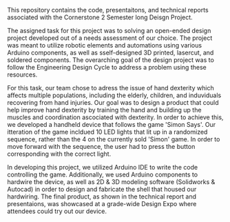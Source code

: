 This repository contains the code, presentaitons, and technical reports associated with the Cornerstone 2 Semester long Deisgn Project. 

The assigned task for this project was to  solving an open-ended design project developed out of a needs assessment of our choice. The project was meant to utilize robotic elements and automations using various Arduino 
components, as well as sself-designed 3D printed, lasercut, and soldered components. The overarching goal of the design project was to follow the Engineering Design Cycle to address a problem using these resources. 

For this task, our team chose to adress the issue of hand dexterity which affects multiple populations, including the elderly, children, and induviduals recovering from hand injuries. Our goal was to design a product 
that could help improve hand dexterity by training the hand and building up the muscles and coordination ascociated with dexterity. In order to achieve this, we developed a handheld device that follows the game 'Simon Says'. 
Our itteration of the game incldued 10 LED lights that lit up in a randomized sequence, rather than the 4 on the currently sold 'Simon' game. In order to move forward with the sequence, the user had to press the button 
corresponding with the correct light. 

In developing this project, we utilized Arduino IDE to write the code controlling the game. Additionally, we used Arduino components to hardwire the device, as well as 2D & 3D modeling software (Solidworks & Autocad) in order 
to design and fabricate the shell that housed our hardwiring. The final product, as shown in the technical report and presentaions, was showcased at a grade-wide Design Expo where attendees could try out our device. 

